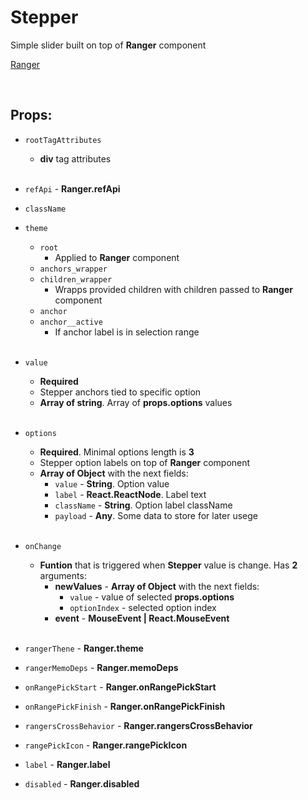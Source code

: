 # Stepper

Simple slider built on top of **Ranger** component<br />

[Ranger](https://github.com/CyberCookie/siegel/tree/master/client_core/ui/Ranger)

<br />

## Props:

- `rootTagAttributes`
    - **div** tag attributes<br /><br />

- `refApi` - **Ranger.refApi**

- `className`

- `theme`
    - `root`
        - Applied to **Ranger** component
    - `anchors_wrapper`
    - `children_wrapper`
        - Wrapps provided children with children passed to **Ranger** component
    - `anchor`
    - `anchor__active`
        - If anchor label is in selection range<br /><br />

- `value`
    - **Required**
    - Stepper anchors tied to specific option
    - **Array of string**. Array of **props.options** values<br /><br />

- `options`
    - **Required**. Minimal options length is **3**
    - Stepper option labels on top of **Ranger** component
    - **Array of Object** with the next fields:
        - `value` - **String**. Option value
        - `label` - **React.ReactNode**. Label text
        - `className` - **String**. Option label className
        - `payload` - **Any**. Some data to store for later usege<br /><br />

- `onChange`
    - **Funtion** that is triggered when **Stepper** value is change. Has **2** arguments:
        - **newValues** - **Array of Object** with the next fields:
            - `value` - value of selected **props.options**
            - `optionIndex` - selected option index
        - **event** - **MouseEvent | React.MouseEvent**<br /><br />

- `rangerThene` - **Ranger.theme**

- `rangerMemoDeps` - **Ranger.memoDeps**

- `onRangePickStart` - **Ranger.onRangePickStart**

- `onRangePickFinish` - **Ranger.onRangePickFinish**

- `rangersCrossBehavior` - **Ranger.rangersCrossBehavior**

- `rangePickIcon` - **Ranger.rangePickIcon**

- `label` - **Ranger.label**

- `disabled` - **Ranger.disabled**